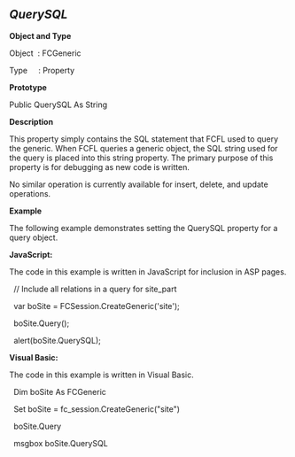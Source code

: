 _QuerySQL_
----------

**Object and Type**

Object  : FCGeneric

Type     : Property

**Prototype**

Public QuerySQL As String

**Description**

This property simply contains the SQL statement that FCFL used to query the generic. When FCFL queries a generic object, the SQL string used for the query is placed into this string property. The primary purpose of this property is for debugging as new code is written.

No similar operation is currently available for insert, delete, and update operations.

**Example**

The following example demonstrates setting the QuerySQL property for a query object.

**JavaScript:**

The code in this example is written in JavaScript for inclusion in ASP pages.

  // Include all relations in a query for site_part

  var boSite = FCSession.CreateGeneric('site');

  boSite.Query();

  alert(boSite.QuerySQL);

**Visual Basic:**

The code in this example is written in Visual Basic.

  Dim boSite As FCGeneric

  Set boSite = fc_session.CreateGeneric("site")

  boSite.Query

  msgbox boSite.QuerySQL